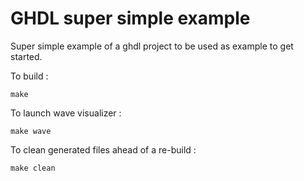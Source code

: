 # GHDL super simple example

Super simple example of a ghdl project to be used as example to get started.

To build :
```
make 
```

To launch wave visualizer :
```
make wave
```

To clean generated files ahead of a re-build :
```
make clean
```
 

